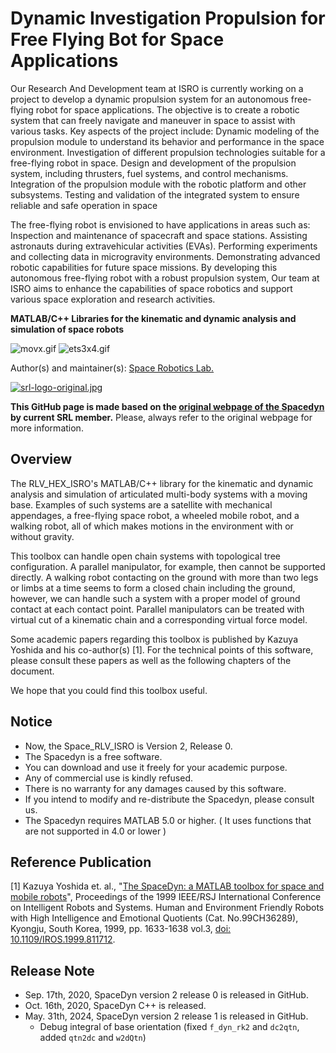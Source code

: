# Dynamic Investigation Propulsion for Free Flying Bot for Space Applications

Our Research And Development team at ISRO is currently working on a project to develop a dynamic propulsion system for an autonomous free-flying robot for space applications. The objective is to create a robotic system that can freely navigate and maneuver in space to assist with various tasks. Key aspects of the project include: Dynamic modeling of the propulsion module to understand its behavior and performance in the space environment. Investigation of different propulsion technologies suitable for a free-flying robot in space. Design and development of the propulsion system, including thrusters, fuel systems, and control mechanisms. Integration of the propulsion module with the robotic platform and other subsystems. Testing and validation of the integrated system to ensure reliable and safe operation in space

The free-flying robot is envisioned to have applications in areas such as: Inspection and maintenance of spacecraft and space stations. Assisting astronauts during extravehicular activities (EVAs). Performing experiments and collecting data in microgravity environments. Demonstrating advanced robotic capabilities for future space missions.
By developing this autonomous free-flying robot with a robust propulsion system, Our team at ISRO aims to enhance the capabilities of space robotics and support various space exploration and research activities.

**MATLAB/C++ Libraries for the kinematic and dynamic analysis and simulation of space robots**

![movx.gif](./docs/media/movx.gif) ![ets3x4.gif](./docs/media/ets3x4.gif)

Author(s) and maintainer(s): [Space Robotics Lab.](http://www.astro.mech.tohoku.ac.jp/e/index.html)

[![srl-logo-original.jpg](./docs/media/srl-logo-original.jpg)](http://www.astro.mech.tohoku.ac.jp/e/index.html)

**This GitHub page is made based on the [original webpage of the Spacedyn](http://www.astro.mech.tohoku.ac.jp/spacedyn/) by current SRL member.** Please, always refer to the original webpage for more information.


## Overview
The RLV_HEX_ISRO's MATLAB/C++ library for the kinematic and dynamic analysis and simulation of articulated multi-body systems with a moving base. Examples of such systems are a satellite with mechanical appendages, a free-flying space robot, a wheeled mobile robot, and a walking robot, all of which makes motions in the environment with or without gravity.

This toolbox can handle open chain systems with topological tree configuration. A parallel manipulator, for example, then cannot be supported directly. A walking robot contacting on the ground with more than two legs or limbs at a time seems to form a closed chain including the ground, however, we can handle such a system with a proper model of ground contact at each contact point. Parallel manipulators can be treated with virtual cut of a kinematic chain and a corresponding virtual force model.

Some academic papers regarding this toolbox is published by Kazuya Yoshida and his co-author(s) [1]. For the technical points of this software, please consult these papers as well as the following chapters of the document.

We hope that you could find this toolbox useful.


## Notice
* Now, the Space_RLV_ISRO is Version 2, Release 0.
* The Spacedyn is a free software.
* You can download and use it freely for your academic purpose.
* Any of commercial use is kindly refused.
* There is no warranty for any damages caused by this software.
* If you intend to modify and re-distribute the Spacedyn, please consult us.
* The Spacedyn requires MATLAB 5.0 or higher. ( It uses functions that are not supported in 4.0 or lower )


## Reference Publication
[1] Kazuya Yoshida et. al., "[The SpaceDyn: a MATLAB toolbox for space and mobile robots](https://ieeexplore.ieee.org/document/811712)", Proceedings of the 1999 IEEE/RSJ International Conference on Intelligent Robots and Systems. Human and Environment Friendly Robots with High Intelligence and Emotional Quotients (Cat. No.99CH36289), Kyongju, South Korea, 1999, pp. 1633-1638 vol.3, [doi: 10.1109/IROS.1999.811712](https://doi.org/10.1109/IROS.1999.811712).


## Release Note
* Sep. 17th, 2020, SpaceDyn version 2 release 0 is released in GitHub.
* Oct. 16th, 2020, SpaceDyn C++ is released.
* May. 31th, 2024, SpaceDyn version 2 release 1 is released in GitHub.
    * Debug integral of base orientation (fixed `f_dyn_rk2` and `dc2qtn`, added `qtn2dc` and `w2dQtn`)


